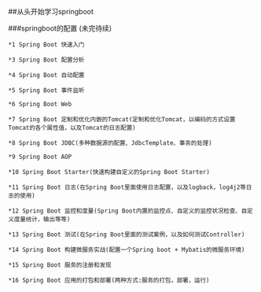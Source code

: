 ##从头开始学习springboot 

###springboot的配置 (未完待续)

	*1 Spring Boot 快速入门
	
	*3 Spring Boot 配置分析
	
	*4 Spring Boot 自动配置
	
	*5 Spring Boot 事件监听
	
	*6 Spring Boot Web
	
	*7 Spring Boot 定制和优化内嵌的Tomcat(定制和优化Tomcat，以编码的方式设置Tomcat的各个属性值，以及Tomcat的日志配置)
	
	*8 Spring Boot JDBC(多种数据源的配置、JdbcTemplate、事务的处理)
	
	*9 Spring Boot AOP
	
	*10 Spring Boot Starter(快速构建自定义的Spring Boot Starter)
	
	*11 Spring Boot 日志(在Spring Boot里面使用日志配置，以及logback，log4j2等日志的使用)
	
	*12 Spring Boot 监控和度量(Spring Boot内置的监控点、自定义的监控状况检查、自定义度量统计，输出等等)
	
	*13 Spring Boot 测试(在Spring Boot里面的测试案例，以及如何测试Controller)
	
	*14 Spring Boot 构建微服务实战(配置一个Spring boot + Mybatis的微服务环境)
	
	*15 Spring Boot 服务的注册和发现
	
	*16 Spring Boot 应用的打包和部署(两种方式:服务的打包，部署，运行)